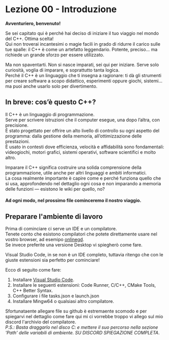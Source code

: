 # Lezione 00 - Introduzione

**Avventuriero, benvenuto!**

Se sei capitato qui è perché hai deciso di iniziare il tuo viaggio nel mondo del C++. Ottima scelta!  
Qui non troverai incantesimi o magie facili in grado di ridurre il carico sulle tue spalle: il C++ è come un artefatto leggendario. Potente, preciso... ma richiede un grande sforzo per essere utilizzato.

Ma non spaventarti. Non si nasce imparati, sei qui per iniziare. Serve solo curiosità, voglia di imparare, e soprattutto tanta logica.  
Perché il C++ è un linguaggio che ti insegna a ragionare: ti dà gli strumenti per creare software a scopo didattico, esperimenti oppure giochi, sistemi... ma puoi anche usarlo solo per divertimento.  

## In breve: cos’è questo C++?

Il C++ è un linguaggio di programmazione.  
Serve per scrivere istruzioni che il computer esegue, una dopo l’altra, con precisione.  
È stato progettato per offrire un alto livello di controllo su ogni aspetto del programma: dalla gestione della memoria, all’ottimizzazione delle prestazioni.  
È usato in contesti dove efficienza, velocità e affidabilità sono fondamentali: videogiochi, motori grafici, sistemi operativi, software scientifici e molto altro.

Imparare il C++ significa costruire una solida comprensione della programmazione, utile anche per altri linguaggi e ambiti informatici.  
La cosa realmente importante è capire come e perché funziona quello che si usa, approfondendo nel dettaglio ogni cosa e non imparando a memoria delle funzioni — esistono le wiki per quello, no?  

#### Ad ogni modo, nel prossimo file cominceremo il nostro viaggio.

## Preparare l'ambiente di lavoro

Prima di cominciare ci serve un IDE e un compilatore.  
Tenete conto che esistono compilatori che potete direttamente usare nel vostro browser, ad esemipo [onlinegd](https://www.onlinegdb.com/online_c++_compiler).  
Se invece preferite una versione Desktop vi spiegherò come fare.

Visual Studio Code, in se non è un IDE completo, tuttavia ritengo che con le giuste estensioni sia perfetto per cominciare!

Ecco di seguito come fare:
1. Installare [Visual Studio Code](https://code.visualstudio.com/Download).
2. Installare le seguenti estensioni: Code Runner, C/C++, CMake Tools, C++ Better Syntax.
3. Configurare i file tasks.json e launch.json
4. Installare Mingw64 o qualsiasi altro compilatore.
   
Sfortunataente allegare file su github è estremaente scomodo e per spiegarvi nel dettaglio come fare qui mi ci vorrebbe troppo vi allego sul mio discord l'archivio del compilatore.  
*P.S.: Basta draggarlo nel disco C: e mettere il suo percorso nella sezione 'Path' delle variabili di ambiente. SU DISCORD SPIEGAZIONE COMPLETA*.
